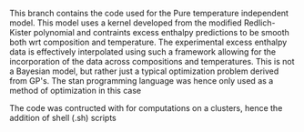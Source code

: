 This branch contains the code used for the Pure temperature independent model.
This model uses a kernel developed from the modified Redlich-Kister polynomial
and contraints excess enthalpy predictions to be smooth both wrt composition 
and temperature. The experimental excess enthalpy data is effectively interpolated 
using such a framework allowing for the incorporation of the data across compositions
and temperatures. This is not a Bayesian model, but rather just a typical optimization 
problem derived from GP's. The stan programming language was hence only used as a method
of optimization in this case

The code was contructed with for computations on a clusters, hence the addition of
shell (.sh) scripts
